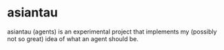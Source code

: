 # asiantau

asiantau (agents) is an experimental project that implements my (possibly not so great) idea of what an agent should be. 

